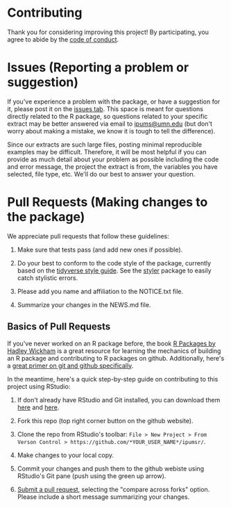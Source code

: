 # Contributing
Thank you for considering improving this project! By participating, you
agree to abide by the [code of conduct](https://tech.popdata.org/ipumsr/CODE_OF_CONDUCT.html).

# Issues (Reporting a problem or suggestion)
If you've experience a problem with the package, or have a suggestion for it, 
please post it on the [issues tab](https://github.com/ipums/ipumsr/issues).
This space is meant for questions directly related to the R package, so questions
related to your specific extract may be better answered via email to ipums@umn.edu
(but don't worry about making a mistake, we know it is tough to tell the difference). 

Since our extracts are such large files, posting minimal reproducible examples
may be difficult. Therefore, it will be most helpful if you can provide as 
much detail about your problem as possible including the code and error message,
the project the extract is from, the variables you have selected, file type, etc. 
We'll do our best to answer your question.

# Pull Requests (Making changes to the package)
We appreciate pull requests that follow these guidelines:

1) Make sure that tests pass (and add new ones if possible). 

2) Do your best to conform to the code style of the package, currently
based on the [tidyverse style guide](http://style.tidyverse.org/). See the
[styler](https://styler.r-lib.org/) package to easily catch stylistic errors.

3) Please add you name and affiliation to the NOTICE.txt file.

4) Summarize your changes in the NEWS.md file.

## Basics of Pull Requests
If you've never worked on an R package before, the book 
[R Packages by Hadley Wickham](https://r-pkgs.had.co.nz) is a great 
resource for learning the mechanics of building an R package and contributing 
to R packages on github. Additionally, here's a 
[great primer on git and github specifically](http://happygitwithr.com/).

In the meantime, here's a quick step-by-step guide on 
contributing to this project using RStudio:

1) If don't already have RStudio and Git installed, you can download them [here](https://www.rstudio.com/products/rstudio/download/) and [here](https://git-scm.com/downloads).

2) Fork this repo (top right corner button on the github website).

3) Clone the repo from RStudio's toolbar: 
`File > New Project > From Verson Control > https://github.com/*YOUR_USER_NAME*/ipumsr/`.

4) Make changes to your local copy. 

5) Commit your changes and push them to the github webiste using RStudio's Git pane 
(push using the green up arrow). 

6) [Submit a pull request](https://github.com/ipums/ipumsr/compare/), selecting 
the "compare across forks" option. Please include a short message summarizing your
changes.
